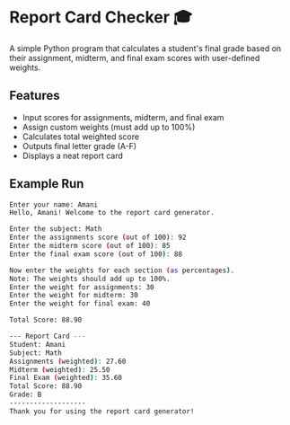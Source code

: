 # Report Card Checker 🎓

A simple Python program that calculates a student's final grade based on their assignment, midterm, and final exam scores with user-defined weights.

## Features
- Input scores for assignments, midterm, and final exam
- Assign custom weights (must add up to 100%)
- Calculates total weighted score
- Outputs final letter grade (A-F)
- Displays a neat report card

## Example Run
```bash
Enter your name: Amani
Hello, Amani! Welcome to the report card generator.

Enter the subject: Math
Enter the assignments score (out of 100): 92
Enter the midterm score (out of 100): 85
Enter the final exam score (out of 100): 88

Now enter the weights for each section (as percentages).
Note: The weights should add up to 100%.
Enter the weight for assignments: 30
Enter the weight for midterm: 30
Enter the weight for final exam: 40

Total Score: 88.90

--- Report Card ---
Student: Amani
Subject: Math
Assignments (weighted): 27.60
Midterm (weighted): 25.50
Final Exam (weighted): 35.60
Total Score: 88.90
Grade: B
-------------------
Thank you for using the report card generator!
